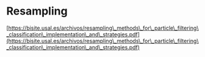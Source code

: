 # Resampling





[https://bisite.usal.es/archivos/resampling\_methods\_for\_particle\_filtering\_classification\_implementation\_and\_strategies.pdf](https://bisite.usal.es/archivos/resampling\_methods\_for\_particle\_filtering\_classification\_implementation\_and\_strategies.pdf)
